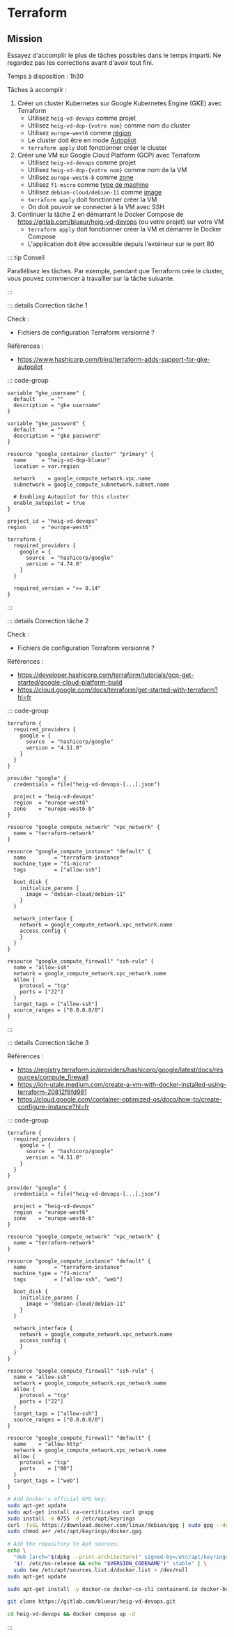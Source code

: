 # Terraform

## Mission

Essayez d'accomplir le plus de tâches possibles dans le temps imparti. Ne regardez pas les corrections avant d'avoir tout fini.

Temps à disposition : 1h30

Tâches à accomplir :

1. Créer un cluster Kubernetes sur Google Kubernetes Engine (GKE) avec Terraform
   - Utilisez `heig-vd-devops` comme projet
   - Utilisez `heig-vd-dop-{votre nom}` comme nom du cluster
   - Utilisez `europe-west6` comme [région](https://cloud.google.com/compute/docs/regions-zones?hl=fr)
   - Le cluster doit être en mode [Autopilot](https://cloud.google.com/kubernetes-engine/docs/concepts/autopilot-overview?hl=fr)
   - `terraform apply` doit fonctionner créer le cluster
2. Créer une VM sur Google Cloud Platform (GCP) avec Terraform
   - Utilisez `heig-vd-devops` comme projet
   - Utilisez `heig-vd-dop-{votre nom}` comme nom de la VM
   - Utilisez `europe-west6-b` comme [zone](https://cloud.google.com/compute/docs/regions-zones?hl=fr)
   - Utilisez `f1-micro` comme [type de machine](https://cloud.google.com/compute/docs/machine-types?hl=fr)
   - Utilisez `debian-cloud/debian-11` comme [image](https://cloud.google.com/compute/docs/images?hl=fr)
   - `terraform apply` doit fonctionner créer la VM
   - On doit pouvoir se connecter à la VM avec SSH
3. Continuer la tâche 2 en démarrant le Docker Compose de https://gitlab.com/blueur/heig-vd-devops (ou votre projet) sur votre VM
   - `terraform apply` doit fonctionner créer la VM et démarrer le Docker Compose
   - L'application doit être accessible depuis l'extérieur sur le port 80

::: tip Conseil

Parallélisez les tâches. Par exemple, pendant que Terraform crée le cluster, vous pouvez commencer à travailler sur la tâche suivante.

:::

::: details Correction tâche 1

Check :

- Fichiers de configuration Terraform versionné ?

Références :

- https://www.hashicorp.com/blog/terraform-adds-support-for-gke-autopilot

::: code-group

```hcl [gke.tf]
variable "gke_username" {
  default     = ""
  description = "gke username"
}

variable "gke_password" {
  default     = ""
  description = "gke password"
}

resource "google_container_cluster" "primary" {
  name     = "heig-vd-dop-blueur"
  location = var.region

  network    = google_compute_network.vpc.name
  subnetwork = google_compute_subnetwork.subnet.name

  # Enabling Autopilot for this cluster
  enable_autopilot = true
}
```

```hcl [terraform.tfvars]
project_id = "heig-vd-devops"
region     = "europe-west6"
```

```hcl [versions.tf]
terraform {
  required_providers {
    google = {
      source  = "hashicorp/google"
      version = "4.74.0"
    }
  }

  required_version = ">= 0.14"
}
```

:::

::: details Correction tâche 2

Check :

- Fichiers de configuration Terraform versionné ?

Références :

- https://developer.hashicorp.com/terraform/tutorials/gcp-get-started/google-cloud-platform-build
- https://cloud.google.com/docs/terraform/get-started-with-terraform?hl=fr

::: code-group

```hcl [main.tf]
terraform {
  required_providers {
    google = {
      source  = "hashicorp/google"
      version = "4.51.0"
    }
  }
}

provider "google" {
  credentials = file("heig-vd-devops-[...].json")

  project = "heig-vd-devops"
  region  = "europe-west6"
  zone    = "europe-west6-b"
}

resource "google_compute_network" "vpc_network" {
  name = "terraform-network"
}

resource "google_compute_instance" "default" {
  name         = "terraform-instance"
  machine_type = "f1-micro"
  tags         = ["allow-ssh"]

  boot_disk {
    initialize_params {
      image = "debian-cloud/debian-11"
    }
  }

  network_interface {
    network = google_compute_network.vpc_network.name
    access_config {
    }
  }
}

resource "google_compute_firewall" "ssh-rule" {
  name = "allow-ssh"
  network = google_compute_network.vpc_network.name
  allow {
    protocol = "tcp"
    ports = ["22"]
  }
  target_tags = ["allow-ssh"]
  source_ranges = ["0.0.0.0/0"]
}
```

:::

::: details Correction tâche 3

Références :

- https://registry.terraform.io/providers/hashicorp/google/latest/docs/resources/compute_firewall
- https://ion-utale.medium.com/create-a-vm-with-docker-installed-using-terraform-20812f6fd981
- https://cloud.google.com/container-optimized-os/docs/how-to/create-configure-instance?hl=fr

::: code-group

```hcl [main.tf]
terraform {
  required_providers {
    google = {
      source  = "hashicorp/google"
      version = "4.51.0"
    }
  }
}

provider "google" {
  credentials = file("heig-vd-devops-[...].json")

  project = "heig-vd-devops"
  region  = "europe-west6"
  zone    = "europe-west6-b"
}

resource "google_compute_network" "vpc_network" {
  name = "terraform-network"
}

resource "google_compute_instance" "default" {
  name         = "terraform-instance"
  machine_type = "f1-micro"
  tags         = ["allow-ssh", "web"]

  boot_disk {
    initialize_params {
      image = "debian-cloud/debian-11"
    }
  }

  network_interface {
    network = google_compute_network.vpc_network.name
    access_config {
    }
  }
}

resource "google_compute_firewall" "ssh-rule" {
  name = "allow-ssh"
  network = google_compute_network.vpc_network.name
  allow {
    protocol = "tcp"
    ports = ["22"]
  }
  target_tags = ["allow-ssh"]
  source_ranges = ["0.0.0.0/0"]
}

resource "google_compute_firewall" "default" {
  name    = "allow-http"
  network = google_compute_network.vpc_network.name
  allow {
    protocol = "tcp"
    ports    = ["80"]
  }
  target_tags = ["web"]
}
```

```sh [startup.sh]
# Add Docker's official GPG key:
sudo apt-get update
sudo apt-get install ca-certificates curl gnupg
sudo install -m 0755 -d /etc/apt/keyrings
curl -fsSL https://download.docker.com/linux/debian/gpg | sudo gpg --dearmor -o /etc/apt/keyrings/docker.gpg
sudo chmod a+r /etc/apt/keyrings/docker.gpg

# Add the repository to Apt sources:
echo \
  "deb [arch="$(dpkg --print-architecture)" signed-by=/etc/apt/keyrings/docker.gpg] https://download.docker.com/linux/debian \
  "$(. /etc/os-release && echo "$VERSION_CODENAME")" stable" | \
  sudo tee /etc/apt/sources.list.d/docker.list > /dev/null
sudo apt-get update

sudo apt-get install -y docker-ce docker-ce-cli containerd.io docker-buildx-plugin docker-compose-plugin

git clone https://gitlab.com/blueur/heig-vd-devops.git

cd heig-vd-devops && docker compose up -d
```

:::
